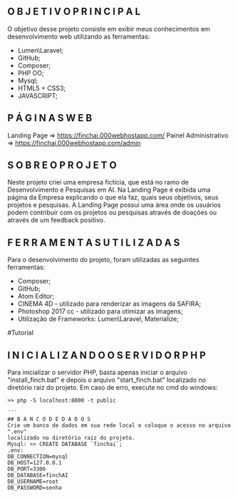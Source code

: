 ## O B J E T I V O P R I N C I P A L
O objetivo desse projeto consiste em exibir meus conhecimentos em
desenvolvimento web utilizando as ferramentas:
* Lumen\Laravel;
* GitHub;
* Composer;
* PHP OO;
* Mysql;
* HTML5 + CSS3;
* JAVASCRIPT;

## P Á G I N A S W E B
Landing Page => https://finchai.000webhostapp.com/
Painel Administrativo => https://finchai.000webhostapp.com/admin

## S O B R E O P R O J E T O
Neste projeto criei uma empresa fictícia, que está no ramo de Desenvolvimento
e Pesquisas em AI.
Na Landing Page é exibida uma página da Empresa explicando o que ela
faz, quais seus objetivos, seus projetos e pesquisas.
A Landing Page possui uma área onde os usuários podem contribuir com os
projetos ou pesquisas através de doações ou através de um feedback positivo.

## F E R R A M E N T A S U T I L I Z A D A S
Para o desenvolvimento do projeto, foram utilizadas as seguintes ferramentas:
* Composer;
* GitHub;
* Atom Editor;
* CINEMA 4D - utilizado para renderizar as imagens da SAFIRA;
* Photoshop 2017 cc - utilizado para otimizar as imagens;
* Utilização de Frameworks: Lumen\Laravel, Materialize;

#Tutorial

## I N I C I A L I Z A N D O O S E R V I D O R P H P
Para inicializar o servidor PHP, basta apenas iniciar o arquivo "install_finch.bat" e
depois o arquivo "start_finch.bat" localizado no diretório raiz do projeto.
Em caso de erro, execute no cmd do windows:
```
>> php -S localhost:8000 -t public

´´´
## B A N C O D E D A D O S
Crie um banco de dados em sua rede local e coloque o acesso no arquivo ".env"
localizado no diretório raiz do projeto.
Mysql: >> CREATE DATABASE `finchai`;
.env:
DB_CONNECTION=mysql
DB_HOST=127.0.0.1
DB_PORT=3306
DB_DATABASE=finchAI
DB_USERNAME=root
DB_PASSWORD=senha
